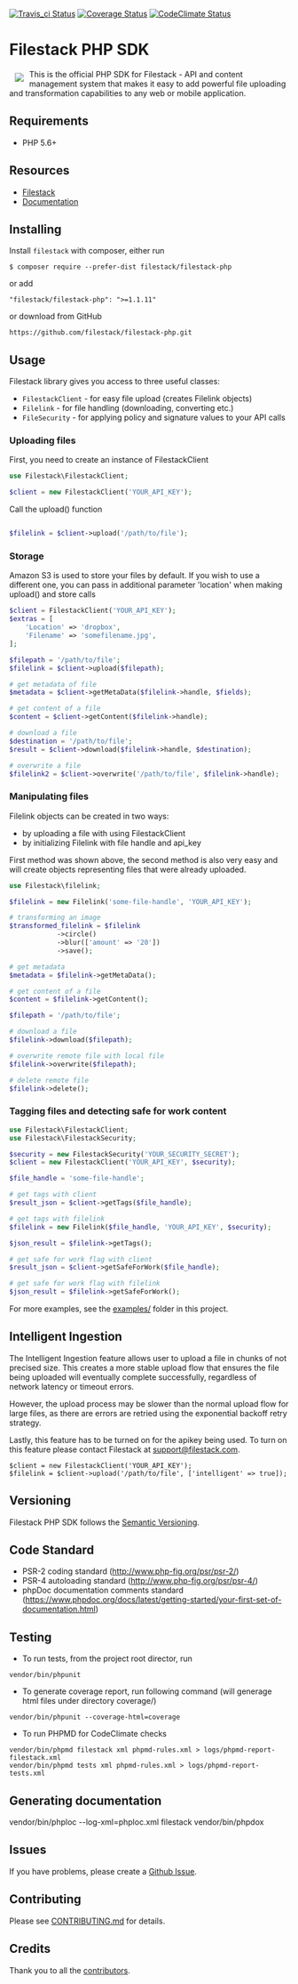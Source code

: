 [![Travis_ci Status](https://api.travis-ci.org/filestack/filestack-php.svg?branch=master)](https://travis-ci.org/filestack/filestack-php)
[![Coverage Status](https://coveralls.io/repos/github/filestack/filestack-php/badge.svg?branch=master)](https://coveralls.io/github/filestack/filestack-php?branch=master)
[![CodeClimate Status](https://codeclimate.com/github/filestack/filestack-php/badges/gpa.svg)](https://codeclimate.com/github/filestack/filestack-php)

# Filestack PHP SDK
<a href="https://www.filestack.com"><img src="https://filestack.com/themes/filestack/assets/images/press-articles/color.svg" align="left" hspace="10" vspace="6"></a>
This is the official PHP SDK for Filestack - API and content management system that makes it easy to add powerful file uploading and transformation capabilities to any web or mobile application.

## Requirements

* PHP 5.6+

## Resources

* [Filestack](https://www.filestack.com)
* [Documentation](https://www.filestack.com/docs)

## Installing

Install ``filestack`` with composer, either run

    $ composer require --prefer-dist filestack/filestack-php

or add

```
"filestack/filestack-php": ">=1.1.11"
```

or download from GitHub

    https://github.com/filestack/filestack-php.git

## Usage

Filestack library gives you access to three useful classes:

* `FilestackClient` - for easy file upload (creates Filelink objects)
* `Filelink` - for file handling (downloading, converting etc.)
* `FileSecurity` - for applying policy and signature values to your API calls

### Uploading files
First, you need to create an instance of FilestackClient

```php
use Filestack\FilestackClient;

$client = new FilestackClient('YOUR_API_KEY');
```

Call the upload() function

```php

$filelink = $client->upload('/path/to/file');

```

### Storage
Amazon S3 is used to store your files by default. If you wish to use a different one, you can pass in additional parameter 'location' when making upload() and store calls

```php
$client = FilestackClient('YOUR_API_KEY');
$extras = [
    'Location' => 'dropbox',
    'Filename' => 'somefilename.jpg',
];

$filepath = '/path/to/file';
$filelink = $client->upload($filepath);

# get metadata of file
$metadata = $client->getMetaData($filelink->handle, $fields);

# get content of a file
$content = $client->getContent($filelink->handle);

# download a file
$destination = '/path/to/file';
$result = $client->download($filelink->handle, $destination);

# overwrite a file
$filelink2 = $client->overwrite('/path/to/file', $filelink->handle);
```

### Manipulating files

Filelink objects can be created in two ways:

 - by uploading a file with using FilestackClient
 - by initializing Filelink with file handle and api_key

First method was shown above, the second method is also very easy and will create objects representing files that were already uploaded.

```php
use Filestack\filelink;

$filelink = new Filelink('some-file-handle', 'YOUR_API_KEY');

# transforming an image
$transformed_filelink = $filelink
            ->circle()
            ->blur(['amount' => '20'])
            ->save();

# get metadata
$metadata = $filelink->getMetaData();

# get content of a file
$content = $filelink->getContent();

$filepath = '/path/to/file';

# download a file
$filelink->download($filepath);

# overwrite remote file with local file
$filelink->overwrite($filepath);

# delete remote file
$filelink->delete();

```

### Tagging files and detecting safe for work content

```php
use Filestack\FilestackClient;
use Filestack\FilestackSecurity;

$security = new FilestackSecurity('YOUR_SECURITY_SECRET');
$client = new FilestackClient('YOUR_API_KEY', $security);

$file_handle = 'some-file-handle';

# get tags with client
$result_json = $client->getTags($file_handle);

# get tags with filelink
$filelink = new Filelink($file_handle, 'YOUR_API_KEY', $security);

$json_result = $filelink->getTags();

# get safe for work flag with client
$result_json = $client->getSafeForWork($file_handle);

# get safe for work flag with filelink
$json_result = $filelink->getSafeForWork();

```

For more examples, see the [examples/](examples/) folder in this project.

## Intelligent Ingestion

The Intelligent Ingestion feature allows user to upload a file in chunks of
not precised size. This creates a more stable upload flow that ensures the
file being uploaded will eventually complete successfully, regardless of
network latency or timeout errors.

However, the upload process may be slower than the normal upload flow for
large files, as there are errors are retried using the exponential backoff
retry strategy.

Lastly, this feature has to be turned on for the apikey being used.  To turn
on this feature please contact Filestack at support@filestack.com.

```
$client = new FilestackClient('YOUR_API_KEY');
$filelink = $client->upload('/path/to/file', ['intelligent' => true]);
```

## Versioning

Filestack PHP SDK follows the [Semantic Versioning](http://semver.org/).

## Code Standard

- PSR-2 coding standard (http://www.php-fig.org/psr/psr-2/)
- PSR-4 autoloading standard (http://www.php-fig.org/psr/psr-4/)
- phpDoc documentation comments standard (https://www.phpdoc.org/docs/latest/getting-started/your-first-set-of-documentation.html)

## Testing

- To run tests, from the project root director, run
```
vendor/bin/phpunit
```

- To generate coverage report, run following command (will generage html files under
directory coverage/)
```
vendor/bin/phpunit --coverage-html=coverage
```

- To run PHPMD for CodeClimate checks
```
vendor/bin/phpmd filestack xml phpmd-rules.xml > logs/phpmd-report-filestack.xml
vendor/bin/phpmd tests xml phpmd-rules.xml > logs/phpmd-report-tests.xml
```

## Generating documentation

vendor/bin/phploc --log-xml=phploc.xml filestack
vendor/bin/phpdox

## Issues

If you have problems, please create a [Github Issue](https://github.com/filestack/filestack-php/issues).

## Contributing

Please see [CONTRIBUTING.md](CONTRIBUTING.md) for details.

## Credits

Thank you to all the [contributors](https://github.com/filestack/filestack-php/graphs/contributors).
